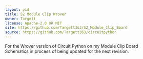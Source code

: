 ```yaml
---
layout: pid
title: S2 Module Clip Wrover
owner: Targett
license: Apache-2.0 OR MIT
site: https://github.com/Targett363/S2_Module_Clip_Board
source: https://github.com/Targett363/circuitpython
---
```

For the Wrover version of Circuit Python on my Module Clip Board
Schematics in process of being updated for the next revision.